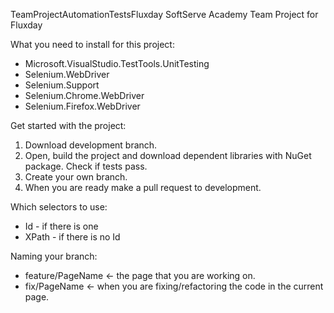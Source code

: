 TeamProjectAutomationTestsFluxday
SoftServe Academy Team Project for Fluxday

What you need to install for this project:

- Microsoft.VisualStudio.TestTools.UnitTesting
- Selenium.WebDriver 
- Selenium.Support 
- Selenium.Chrome.WebDriver 
- Selenium.Firefox.WebDriver 


Get started with the project:
1. Download development branch.
2. Open, build the project and download dependent libraries with NuGet package. Check if tests pass.
3. Create your own branch.
4. When you are ready make a pull request to development.



Which selectors to use:
- Id - if there is one
- XPath - if there is no Id

Naming your branch:
- feature/PageName <- the page that you are working on.
- fix/PageName <- when you are fixing/refactoring the code in the current page.
